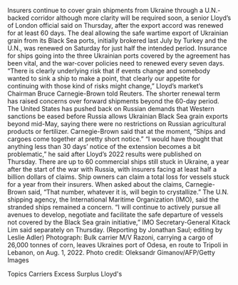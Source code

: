Insurers continue to cover grain shipments from Ukraine through a U.N.-backed corridor although more clarity will be required soon, a senior Lloyd’s of London official said on Thursday, after the export accord was renewed for at least 60 days.
The deal allowing the safe wartime export of Ukrainian grain from its Black Sea ports, initially brokered last July by Turkey and the U.N., was renewed on Saturday for just half the intended period.
Insurance for ships going into the three Ukrainian ports covered by the agreement has been vital, and the war-cover policies need to renewed every seven days.
“There is clearly underlying risk that if events change and somebody wanted to sink a ship to make a point, that clearly our appetite for continuing with those kind of risks might change,” Lloyd’s market’s Chairman Bruce Carnegie-Brown told Reuters.
The shorter renewal term has raised concerns over forward shipments beyond the 60-day period.
The United States has pushed back on Russian demands that Western sanctions be eased before Russia allows Ukrainian Black Sea grain exports beyond mid-May, saying there were no restrictions on Russian agricultural products or fertilizer.
Carnegie-Brown said that at the moment, “Ships and cargoes come together at pretty short notice.”
“I would have thought that anything less than 30 days’ notice of the extension becomes a bit problematic,” he said after Lloyd’s 2022 results were published on Thursday.
There are up to 60 commercial ships still stuck in Ukraine, a year after the start of the war with Russia, with insurers facing at least half a billion dollars of claims.
Ship owners can claim a total loss for vessels stuck for a year from their insurers.
When asked about the claims, Carnegie-Brown said, “That number, whatever it is, will begin to crystallize.”
The U.N. shipping agency, the International Maritime Organization (IMO), said the stranded ships remained a concern.
“I will continue to actively pursue all avenues to develop, negotiate and facilitate the safe departure of vessels not covered by the Black Sea grain initiative,” IMO Secretary-General Kitack Lim said separately on Thursday.
(Reporting by Jonathan Saul; editing by Leslie Adler)
Photograph: Bulk carrier M/V Razoni, carrying a cargo of 26,000 tonnes of corn, leaves Ukraines port of Odesa, en route to Tripoli in Lebanon, on Aug. 1, 2022. Photo credit: Oleksandr Gimanov/AFP/Getty Images

Topics
Carriers
Excess Surplus
Lloyd's
